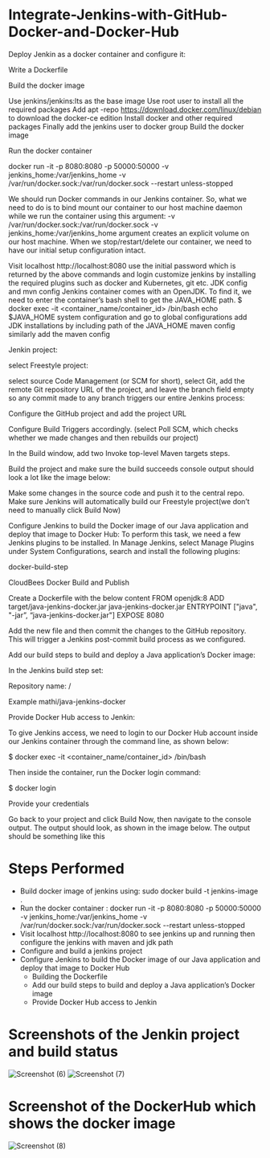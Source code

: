 # Integrate-Jenkins-with-GitHub-Docker-and-Docker-Hub

Deploy Jenkin as a docker container and configure it:

Write a Dockerfile  

Build the docker image

  Use jenkins/jenkins:lts  as the base image
  Use root user to install all the required packages
  Add apt -repo https://download.docker.com/linux/debian  to download the docker-ce edition
  Install docker and other required packages
  Finally add the jenkins user to docker group
Build the docker image

Run the docker container 

docker run -it -p 8080:8080 -p 50000:50000 -v jenkins_home:/var/jenkins_home -v /var/run/docker.sock:/var/run/docker.sock --restart unless-stopped   <docker image> 

We should run Docker commands in our Jenkins container. So, what we need to do is to bind mount our container to our host machine daemon while we run the container using this argument: -v /var/run/docker.sock:/var/run/docker.sock
-v jenkins_home:/var/jenkins_home argument creates an explicit volume on our host machine. When we stop/restart/delete our container, we need to have our initial setup configuration intact.

Visit localhost 
http://localhost:8080
  use the initial password which is returned by the above commands and login
  customize jenkins by installing the required plugins such as docker and Kubernetes, git etc.
  JDK config and mvn config
  Jenkins container comes with an OpenJDK. To find it, we need to enter the container’s bash shell to get the JAVA_HOME path.
  $ docker exec -it <container_name/container_id>   /bin/bash
  echo $JAVA_HOME
  system configuration and go to global configurations
  add JDK installations by including path of the JAVA_HOME
  maven config
  similarly add the maven config

Jenkin project:

select Freestyle project:

select source Code Management (or SCM for short), select Git, add the remote Git repository URL of the project, and leave the branch field empty so any commit made to any branch triggers our entire Jenkins process:

Configure the GitHub project and add the project URL

Configure Build Triggers accordingly. (select Poll SCM, which checks whether we made changes and then rebuilds our project)

In the Build window, add two Invoke top-level Maven targets steps.
		

Build the project and make sure the build succeeds
console output should look a lot like the image below:


Make some changes in the source code and push it to the central repo. Make sure Jenkins will automatically build our Freestyle project(we don’t need to manually click Build Now)

Configure Jenkins to build the Docker image of our Java application and deploy that image to Docker Hub:
To perform this task, we need a few Jenkins plugins to be installed. In Manage Jenkins, select Manage Plugins under System Configurations, search and install the following plugins:

docker-build-step

CloudBees Docker Build and Publish

Create a Dockerfile with the below content
    FROM openjdk:8
    ADD target/java-jenkins-docker.jar java-jenkins-docker.jar
    ENTRYPOINT ["java", "-jar”, “java-jenkins-docker.jar"]
    EXPOSE 8080
    
Add the new file and then commit the changes to the GitHub repository. This will trigger a Jenkins post-commit build process as we configured.

Add our build steps to build and deploy a Java application’s Docker image:

 In the Jenkins build step set:
 
Repository name: <your repo> /<docker-image>

Example mathi/java-jenkins-docker

Provide Docker Hub access to Jenkin:

To give Jenkins access, we need to login to our Docker Hub account inside our Jenkins container through the command line, as shown below:

  $ docker exec -it <container_name/container_id> /bin/bash
  
Then inside the container, run the Docker login command:

$ docker login

Provide your credentials

Go back to your project and click Build Now, then navigate to the console output. The output should look, as shown in the image below.
The output should be something like this



# Steps Performed
- Build docker image of jenkins using: sudo docker build -t jenkins-image .
- Run the docker container : docker run -it -p 8080:8080 -p 50000:50000 -v jenkins_home:/var/jenkins_home -v /var/run/docker.sock:/var/run/docker.sock --restart unless-stopped   <docker image>
- Visit localhost http://localhost:8080 to see jenkins up and running then configure the jenkins with maven and jdk path
- Configure and build a jenkins project
- Configure Jenkins to build the Docker image of our Java application and deploy that image to Docker Hub
    - Building the Dockerfile
    - Add our build steps to build and deploy a Java application’s Docker image
    - Provide Docker Hub access to Jenkin
# Screenshots of the Jenkin project and build status
![Screenshot (6)](https://github.com/KomalTater05/Integrate-Jenkins-with-GitHub-Docker-and-Docker-Hub/assets/155729023/7cf925cb-ac66-407f-88f3-7dbf80b2a940)
![Screenshot (7)](https://github.com/KomalTater05/Integrate-Jenkins-with-GitHub-Docker-and-Docker-Hub/assets/155729023/83105143-3ba2-4f03-b163-98d8ab1a0ee3)
# Screenshot of the DockerHub which shows the docker image
![Screenshot (8)](https://github.com/KomalTater05/Integrate-Jenkins-with-GitHub-Docker-and-Docker-Hub/assets/155729023/64c329ba-b498-40ee-8d63-2f750fc62450)



